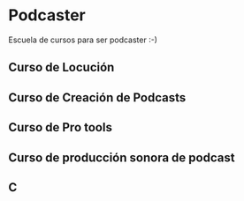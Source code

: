 # Podcaster

Escuela de cursos para ser podcaster :-)

## Curso de Locución

## Curso de Creación de Podcasts

## Curso de Pro tools

## Curso de producción sonora de podcast

## C